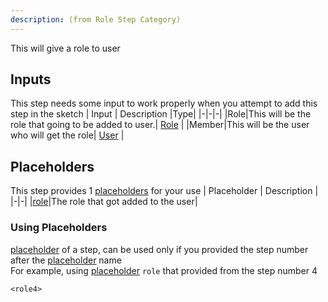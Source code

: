 ```yaml
---
description: (from Role Step Category)
---
```

This will give a role to user

## Inputs
This step needs some input to work properly when you attempt to add this step in the sketch
| Input      | Description |Type|
|-|-|-|
|Role|This will be the role that going to be added to user.| [ Role](../inputs/role.md) |
|Member|This will be the user who will get the role| [ User](../inputs/member.md) |

## Placeholders
This step provides 1 [placeholders](../tutorials/placeholder.md) for your use
| Placeholder      | Description |
|-|-|
|[role](../placeholders/role.md)|The role that got added to the user|

### Using Placeholders
[placeholder](../tutorials/placeholder.md) of a step, can be used only if you provided the step number after the [placeholder](../tutorials/placeholder.md) name\
For example, using [placeholder](../tutorials/placeholder.md) `role` that provided from the step number 4
 
```
<role4>
```
